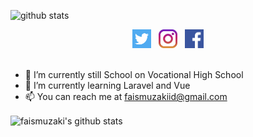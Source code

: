 ![github stats](https://github-readme-stats.vercel.app/api?username=faismuzaki&show_icons=true)
<p align='center'>
   <a href="https://twitter.com/faismuzaki"><img height="30" src="https://raw.githubusercontent.com/faismuzaki/faismuzaki/main/twitter.png"></a>&nbsp;&nbsp;
   <a href="https://instagram.com/faizmuzaki_"><img height="30" src="https://raw.githubusercontent.com/faismuzaki/faismuzaki/main/instagram.jpg"></a>&nbsp;&nbsp;
   <a href="https://www.facebook.com/faismuzakibj"><img height="30" src="https://raw.githubusercontent.com/faismuzaki/faismuzaki/main/facebook.png"></a>
   <br/><br/>
   </p>

- 🔭 I’m currently still School on Vocational High School
- 🌱 I’m currently learning Laravel and Vue
- 📫 You can reach me at faismuzakiid@gmail.com

<img align="center" src="https://github-readme-stats.vercel.app/api/top-langs/?username=faismuzaki&layout=compact" alt="faismuzaki's github stats"/>
   </a>
